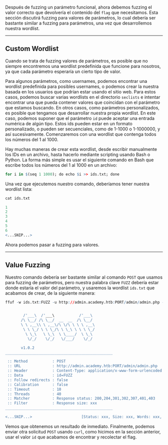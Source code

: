 Después de fuzzing un parámetro funcional, ahora debemos fuzzing el valor correcto que devolvería el contenido del `flag` que necesitamos. Esta sección discutirá fuzzing para valores de parámetros, lo cual debería ser bastante similar a fuzzing para parámetros, una vez que desarrollemos nuestra wordlist.

---

## Custom Wordlist

Cuando se trata de fuzzing valores de parámetros, es posible que no siempre encontremos una wordlist predefinida que funcione para nosotros, ya que cada parámetro esperaría un cierto tipo de valor.

Para algunos parámetros, como usernames, podemos encontrar una wordlist predefinida para posibles usernames, o podemos crear la nuestra basada en los usuarios que podrían estar usando el sitio web. Para estos casos, podemos buscar varias wordlists en el directorio `seclists` e intentar encontrar una que pueda contener valores que coincidan con el parámetro que estamos buscando. En otros casos, como parámetros personalizados, es posible que tengamos que desarrollar nuestra propia wordlist. En este caso, podemos suponer que el parámetro `id` puede aceptar una entrada numérica de algún tipo. Estos ids pueden estar en un formato personalizado, o pueden ser secuenciales, como de 1-1000 o 1-1000000, y así sucesivamente. Comenzaremos con una wordlist que contenga todos los números del 1 al 1000.

Hay muchas maneras de crear esta wordlist, desde escribir manualmente los IDs en un archivo, hasta hacerlo mediante scripting usando Bash o Python. La forma más simple es usar el siguiente comando en Bash que escribe todos los números del 1 al 1000 en un archivo:

```r
for i in $(seq 1 1000); do echo $i >> ids.txt; done
```

Una vez que ejecutemos nuestro comando, deberíamos tener nuestra wordlist lista:

```r
cat ids.txt

1
2
3
4
5
6
<...SNIP...>
```

Ahora podemos pasar a fuzzing para valores.

---

## Value Fuzzing

Nuestro comando debería ser bastante similar al comando `POST` que usamos para fuzzing de parámetros, pero nuestra palabra clave `FUZZ` debería estar donde estaría el valor del parámetro, y usaremos la wordlist `ids.txt` que acabamos de crear, de la siguiente manera:

```r
ffuf -w ids.txt:FUZZ -u http://admin.academy.htb:PORT/admin/admin.php -X POST -d 'id=FUZZ' -H 'Content-Type: application/x-www-form-urlencoded' -fs xxx


        /'___\  /'___\           /'___\
       /\ \__/ /\ \__/  __  __  /\ \__/
       \ \ ,__\\ \ ,__\/\ \/\ \ \ \ ,__\
        \ \ \_/ \ \ \_/\ \ \_\ \ \ \ \_/
         \ \_\   \ \_\  \ \____/  \ \_\
          \/_/    \/_/   \/___/    \/_/

       v1.0.2
________________________________________________

 :: Method           : POST
 :: URL              : http://admin.academy.htb:PORT/admin/admin.php
 :: Header           : Content-Type: application/x-www-form-urlencoded
 :: Data             : id=FUZZ
 :: Follow redirects : false
 :: Calibration      : false
 :: Timeout          : 10
 :: Threads          : 40
 :: Matcher          : Response status: 200,204,301,302,307,401,403
 :: Filter           : Response size: xxx
________________________________________________

<...SNIP...>                      [Status: xxx, Size: xxx, Words: xxx, Lines: xxx]
```

Vemos que obtenemos un resultado de inmediato. Finalmente, podemos enviar otra solicitud `POST` usando `curl`, como hicimos en la sección anterior, usar el valor `id` que acabamos de encontrar y recolectar el flag.
